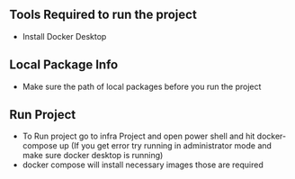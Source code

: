 ## Tools Required to run the project
- Install Docker Desktop

## Local Package Info
- Make sure the path of local packages before you run the project

## Run Project
- To Run project go to infra Project and open power shell and hit docker-compose up (If you get error try running in administrator mode and make sure docker desktop is running)
- docker compose will install necessary images those are required 
